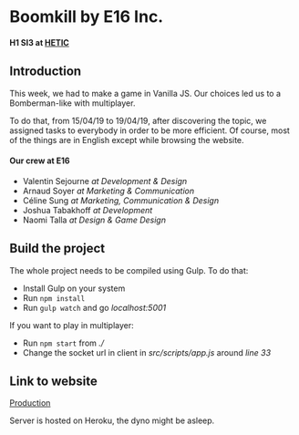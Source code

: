 # Boomkill by E16 Inc.

#### H1 SI3 at [HETIC](https://www.hetic.net/)

## Introduction

This week, we had to make a game in Vanilla JS. Our choices led us to a Bomberman-like with multiplayer.

To do that, from 15/04/19 to 19/04/19, after discovering the topic, we assigned tasks to everybody in order to be more efficient. Of course, most of the things are in English except while browsing the website.

#### Our crew at E16
- Valentin Sejourne *at Development & Design*
- Arnaud Soyer *at Marketing & Communication*
- Céline Sung *at Marketing, Communication & Design*
- Joshua Tabakhoff *at Development*
- Naomi Talla *at Design & Game Design*

## Build the project

The whole project needs to be compiled using Gulp. To do that:

- Install Gulp on your system
- Run ```npm install```
- Run ```gulp watch``` and go *localhost:5001*


If you want to play in multiplayer: 
- Run ```npm start``` from *./*
- Change the socket url in client in *src/scripts/app.js* around *line 33*

## Link to website

[Production](https://boomkill.joshua.ovh)

Server is hosted on Heroku, the dyno might be asleep.